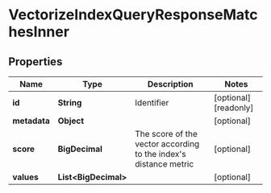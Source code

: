 

# VectorizeIndexQueryResponseMatchesInner


## Properties

| Name | Type | Description | Notes |
|------------ | ------------- | ------------- | -------------|
|**id** | **String** | Identifier |  [optional] [readonly] |
|**metadata** | **Object** |  |  [optional] |
|**score** | **BigDecimal** | The score of the vector according to the index&#39;s distance metric |  [optional] |
|**values** | **List&lt;BigDecimal&gt;** |  |  [optional] |



